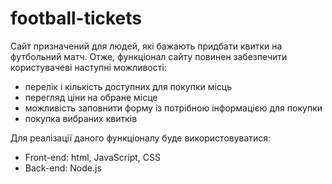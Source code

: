 # football-tickets
Сайт призначений для людей, які бажають придбати квитки на футбольний матч. Отже, функціонал сайту повинен забезпечити користувачеві наступні можливості:
- перелік і кількість доступних для покупки місць
- перегляд ціни на обране місце
- можливість заповнити форму із потрібною інформацією для покупки
- покупка вибраних квитків

Для реалізації даного функціоналу буде використовуватися:
- Front-end: html, JavaScript, CSS
- Back-end: Node.js
